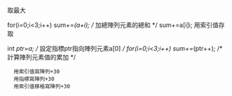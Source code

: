 取最大








for(i=0;i<3;i++)
      sum+=*(a+i);         /* 加總陣列元素的總和 */         sum+=a[i]i;  用索引值存取 
 
 
 
 
int *ptr=a;			/* 設定指標ptr指向陣列元素a[0] */
   for(i=0;i<3;i++)
      sum+=*(ptr++);    	/* 計算陣列元素值的累加  */
      
      
      
      
      用索引值寫陣列+30
      用指標寫陣列+30
      用索引值移格寫陣列+30
      
      
      
      
      
      
